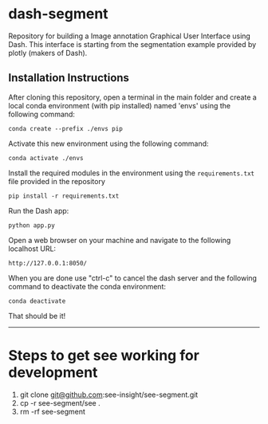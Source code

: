 # dash-segment

Repository for building a Image annotation Graphical User Interface using Dash.  This interface is starting from the segmentation example provided by plotly (makers of Dash). 


## Installation Instructions

After cloning this repository, open a terminal in the main folder and create a local conda environment (with pip installed) named 'envs' using the following command:

```conda create --prefix ./envs pip```

Activate this new environment using the following command:

```conda activate ./envs```

Install the required modules in the environment using the ```requirements.txt``` file provided in the repository

```pip install -r requirements.txt```

Run the Dash app:

```python app.py```

Open a web browser on your machine and navigate to the following localhost URL:

	http://127.0.0.1:8050/

When you are done use "ctrl-c" to cancel the dash server and the following command to deactivate the conda environment:

```conda deactivate```

That should be it!

---

# Steps to get see working for development

1. git clone git@github.com:see-insight/see-segment.git
2. cp -r see-segment/see .
3. rm -rf see-segment





